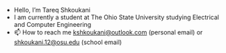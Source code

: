 - Hello, I’m Tareq Shkoukani
- I am currently a student at The Ohio State University studying Electrical and Computer Engineering 
- 📫 How to reach me kshkoukani@outlook.com (personal email) or shkoukani.12@osu.edu (school email)

<!---
iizam7/iizam7 is a ✨ special ✨ repository because its `README.md` (this file) appears on your GitHub profile.
You can click the Preview link to take a look at your changes.
--->
